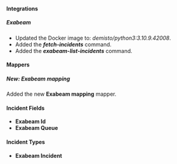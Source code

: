 
#### Integrations
##### Exabeam
- Updated the Docker image to: *demisto/python3:3.10.9.42008*.
- Added the ***fetch-incidents*** command.
- Added the ***exabeam-list-incidents*** command.


#### Mappers
##### New: Exabeam mapping
Added the new **Exabeam mapping** mapper.

#### Incident Fields
- **Exabeam Id**
- **Exabeam Queue**

#### Incident Types
- **Exabeam Incident**
